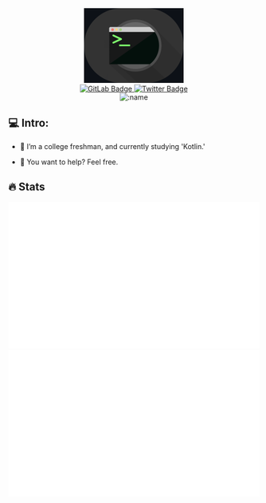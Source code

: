 
<div id="header" align="center">
  <img src="https://raw.githubusercontent.com/SSL-ACTX/SSL-ACTX/main/gifs/term.gif" width="200"/>
</div>
<div id="badges" align="center">
  <a href="https://gitlab.com/SSL-ACTX">
    <img src="https://img.shields.io/badge/GitLab-orange?style=for-the-badge&logo=gitlab&logoColor=white" alt="GitLab Badge"/>
  </a>
  <a href="https://twitter.com/seuriin">
    <img src="https://img.shields.io/badge/Twitter-blue?style=for-the-badge&logo=twitter&logoColor=white" alt="Twitter Badge"/>
  </a>
</div>
<div align="center">
   
<!--
<a name="SSL-ACTX metrics"><img src="https://github.com/SSL-ACTX/ACTX/github-metrics.svg" alt="My metrics created with lowlighter/metrics"></a>
-->

<!-- hit counter -->
<img src="https://count.getloli.com/get/@ACTX?theme=rule34" alt=":name" />

</div>

## 💻 Intro:
  
- :telescope: I’m a college freshman, and currently studying 'Kotlin.'

- :seedling: You want to help? Feel free. 






## :fire: Stats
  
 <div align='center'>

![GitHub Stats](https://raw.githubusercontent.com/SSL-ACTX/SSL-ACTX/main/generated/overview.svg)
![GitHub Stats](https://raw.githubusercontent.com/SSL-ACTX/SSL-ACTX/main/generated/languages.svg)
  
</div>
  


 



  

 

 



  









